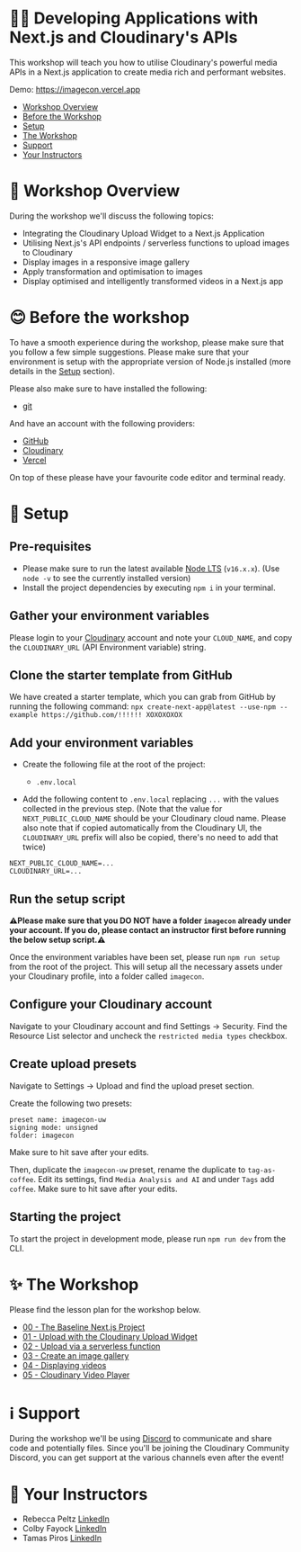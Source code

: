 # 🧑‍💻 Developing Applications with Next.js and Cloudinary's APIs

This workshop will teach you how to utilise Cloudinary's powerful media APIs in a Next.js application to create media rich and performant websites.

Demo: https://imagecon.vercel.app

- [Workshop Overview](#-workshop-overview)
- [Before the Workshop](#-before-the-workshop)
- [Setup](#-setup)
- [The Workshop](#-the-workshop)
- [Support](#-support)
- [Your Instructors](#-instructors)

# 🤝 Workshop Overview

During the workshop we'll discuss the following topics:

- Integrating the Cloudinary Upload Widget to a Next.js Application
- Utilising Next.js's API endpoints / serverless functions to upload images to Cloudinary
- Display images in a responsive image gallery
- Apply transformation and optimisation to images
- Display optimised and intelligently transformed videos in a Next.js app

# 😊 Before the workshop

To have a smooth experience during the workshop, please make sure that you follow a few simple suggestions. Please make sure that your environment is setup with the appropriate version of Node.js installed (more details in the [Setup](#-setup) section).

Please also make sure to have installed the following:

- [git](https://git-scm.com/)

And have an account with the following providers:

- [GitHub](https://github.com)
- [Cloudinary](https://cloudinary.com)
- [Vercel](https://vercel.com)

On top of these please have your favourite code editor and terminal ready.

# 🧮 Setup

## Pre-requisites

- Please make sure to run the latest available [Node LTS](https://nodejs.org/en/download/) (`v16.x.x`). (Use `node -v` to see the currently installed version)
- Install the project dependencies by executing `npm i` in your terminal.

## Gather your environment variables

Please login to your [Cloudinary](https://cloudinary.com/users/login) account and note your `CLOUD_NAME`, and copy the `CLOUDINARY_URL` (API Environment variable) string.

## Clone the starter template from GitHub

We have created a starter template, which you can grab from GitHub by running the following command: `npx create-next-app@latest --use-npm --example https://github.com/!!!!!! XOXOXOXOX`

## Add your environment variables

- Create the following file at the root of the project:

  - `.env.local`

- Add the following content to `.env.local` replacing `...` with the values collected in the previous step. (Note that the value for `NEXT_PUBLIC_CLOUD_NAME` should be your Cloudinary cloud name. Please also note that if copied automatically from the Cloudinary UI, the `CLOUDINARY_URL` prefix will also be copied, there's no need to add that twice)

```
NEXT_PUBLIC_CLOUD_NAME=...
CLOUDINARY_URL=...
```

## Run the setup script

**⚠️Please make sure that you DO NOT have a folder `imagecon` already under your account. If you do, please contact an instructor first before running the below setup script.⚠️**

Once the environment variables have been set, please run `npm run setup` from the root of the project. This will setup all the necessary assets under your Cloudinary profile, into a folder called `imagecon`.

## Configure your Cloudinary account

Navigate to your Cloudinary account and find Settings -> Security.
Find the Resource List selector and uncheck the `restricted media types` checkbox.

## Create upload presets

Navigate to Settings -> Upload and find the upload preset section.

Create the following two presets:

```
preset name: imagecon-uw
signing mode: unsigned
folder: imagecon
```

Make sure to hit save after your edits.

Then, duplicate the `imagecon-uw` preset, rename the duplicate to `tag-as-coffee`. Edit its settings, find `Media Analysis and AI` and under `Tags` add `coffee`. Make sure to hit save after your edits.

## Starting the project

To start the project in development mode, please run `npm run dev` from the CLI.

# ✨ The Workshop

Please find the lesson plan for the workshop below.

- [00 - The Baseline Next.js Project](lessons/00-the-baseline-nextjs-project.md)
- [01 - Upload with the Cloudinary Upload Widget](lessons/01-upload-with-the-cloudinary-upload-widget.md)
- [02 - Upload via a serverless function](lessons/02-upload-via-a-serverless-function.md)
- [03 - Create an image gallery](lessons/03-create-an-image-gallery.md)
- [04 - Displaying videos](lessons/04-displaying-videos.md)
- [05 - Cloudinary Video Player](lessons/05-cloudinary-video-player.md)

# ℹ️ Support

During the workshop we'll be using [Discord]() to communicate and share code and potentially files. Since you'll be joining the Cloudinary Community Discord, you can get support at the various channels even after the event!

# 👋 Your Instructors

- Rebecca Peltz [LinkedIn](https://www.linkedin.com/in/rebeccapeltz)
- Colby Fayock [LinkedIn](https://www.linkedin.com/in/colbyfayock)
- Tamas Piros [LinkedIn](https://linkedin.com/in/tpiros)
